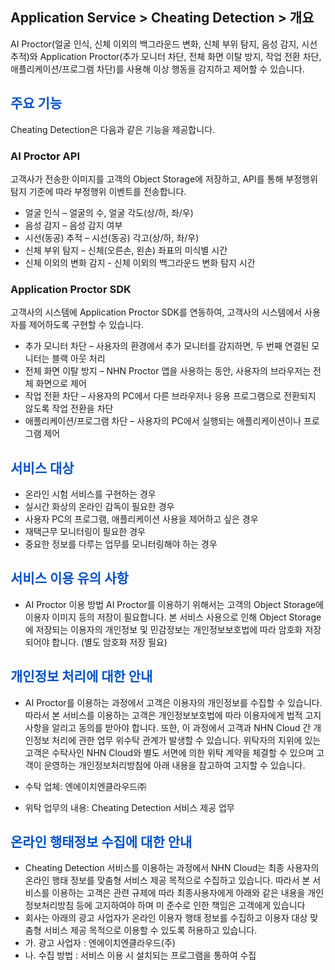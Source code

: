 ## Application Service > Cheating Detection > 개요

AI Proctor(얼굴 인식, 신체 이외의 백그라운드 변화, 신체 부위 탐지, 음성 감지, 시선 추적)와 Application Proctor(추가 모니터 차단, 전체 화면 이탈 방지, 작업 전환 차단, 애플리케이션/프로그램 차단)를 사용해 이상 행동을 감지하고 제어할 수 있습니다.

## <span style="color:#0052cc">주요 기능</span>

Cheating Detection은 다음과 같은 기능을 제공합니다.

### **AI Proctor API**
고객사가 전송한 이미지를 고객의 Object Storage에 저장하고, API를 통해 부정행위 탐지 기준에 따라 부정행위 이벤트를 전송합니다.

* 얼굴 인식 – 얼굴의 수, 얼굴 각도(상/하, 좌/우)
* 음성 감지 – 음성 감지 여부
* 시선(동공) 추적 – 시선(동공) 각고(상/하, 좌/우)
* 신체 부위 탐지 – 신체(오른손, 왼손) 좌표의 미식별 시간
* 신체 이외의 변화 감지 - 신체 이외의 백그라운드 변화 탐지 시간

### **Application Proctor SDK**
고객사의 시스템에 Application Proctor SDK를 연동하여, 고객사의 시스템에서 사용자를 제어하도록 구현할 수 있습니다.

* 추가 모니터 차단 – 사용자의 환경에서 추가 모니터를 감지하면, 두 번째 연결된 모니터는 블랙 아웃 처리
* 전체 화면 이탈 방지 – NHN Proctor 앱을 사용하는 동안, 사용자의 브라우저는 전체 화면으로 제어
* 작업 전환 차단 – 사용자의 PC에서 다른 브라우저나 응용 프로그램으로 전환되지 않도록 작업 전환을 차단
* 애플리케이션/프로그램 차단 – 사용자의 PC에서 실행되는 애플리케이션이나 프로그램 제어

## <span style="color:#0052cc">서비스 대상</span>

* 온라인 시험 서비스를 구현하는 경우
* 실시간 화상의 온라인 감독이 필요한 경우
* 사용자 PC의 프로그램, 애플리케이션 사용을 제어하고 싶은 경우
* 재택근무 모니터링이 필요한 경우
* 중요한 정보를 다루는 업무를 모니터링해야 하는 경우

## <span style="color:#0052cc">서비스 이용 유의 사항</span>

* AI Proctor 이용 방법
AI Proctor를 이용하기 위해서는 고객의 Object Storage에 이용자 이미지 등의 저장이 필요합니다.
본 서비스 사용으로 인해 Object Storage에 저장되는 이용자의 개인정보 및 민감정보는 개인정보보호법에 따라 암호화 저장되어야 합니다.
(별도 암호화 저장 필요)

## <span style="color:#0052cc">개인정보 처리에 대한 안내</span>

* AI Proctor를 이용하는 과정에서 고객은 이용자의 개인정보를 수집할 수 있습니다. 따라서 본 서비스를 이용하는 고객은 개인정보보호법에 따라 이용자에게 법적 고지사항을 알리고 동의를 받아야 합니다.
또한, 이 과정에서 고객과 NHN Cloud 간 개인정보 처리에 관한 업무 위수탁 관계가 발생할 수 있습니다. 위탁자의 지위에 있는 고객은 수탁사인 NHN Cloud와 별도 서면에 의한 위탁 계약을 체결할 수 있으며 고객이 운영하는 개인정보처리방침에 아래 내용을 참고하여 고지할 수 있습니다.

* 수탁 업체: 엔에이치엔클라우드㈜
* 위탁 업무의 내용: Cheating Detection 서비스 제공 업무


## <span style="color:#0052cc">온라인 행태정보 수집에 대한 안내</span>

*	Cheating Detection 서비스를 이용하는 과정에서 NHN Cloud는 최종 사용자의 온라인 행태 정보를 맞춤형 서비스 제공 목적으로 수집하고 있습니다. 따라서 본 서비스를 이용하는 고객은 관련 규제에 따라 최종사용자에게 아래와 같은 내용을 개인정보처리방침 등에 고지하여야 하며 미 준수로 인한 책임은 고객에게 있습니다
*	회사는 아래의 광고 사업자가 온라인 이용자 행태 정보를 수집하고 이용자 대상 맞춤형 서비스 제공 목적으로 이용할 수 있도록 허용하고 있습니다.
  *	가. 광고 사업자 : 엔에이치엔클라우드(주)
  *	나. 수집 방법 : 서비스 이용 시 설치되는 프로그램을 통하여 수집

